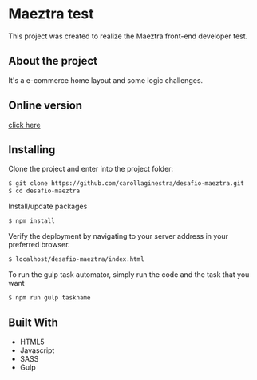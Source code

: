 # Maeztra test

This project was created to realize the Maeztra front-end developer test.

## About the project

It's a e-commerce home layout and some logic challenges.

## Online version

[click here](https://carollaginestra.github.io/desafio-maeztra)

## Installing

Clone the project and enter into the project folder:
```sh
$ git clone https://github.com/carollaginestra/desafio-maeztra.git
$ cd desafio-maeztra
```

Install/update packages
```sh
$ npm install
```

Verify the deployment by navigating to your server address in your preferred browser.
```sh
$ localhost/desafio-maeztra/index.html
```

To run the gulp task automator, simply run the code and the task that you want
```sh
$ npm run gulp taskname
```

## Built With

* HTML5 
* Javascript 
* SASS
* Gulp